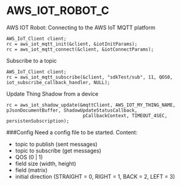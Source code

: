 # AWS_IOT_ROBOT_C
AWS IOT Robot: Connecting to the AWS IoT MQTT platform

```
AWS_IoT_Client client;
rc = aws_iot_mqtt_init(&client, &iotInitParams);
rc = aws_iot_mqtt_connect(&client, &iotConnectParams);
```


Subscribe to a topic

```
AWS_IoT_Client client;
rc = aws_iot_mqtt_subscribe(&client, "sdkTest/sub", 11, QOS0, iot_subscribe_callback_handler, NULL);
```


Update Thing Shadow from a device

``` 
rc = aws_iot_shadow_update(&mqttClient, AWS_IOT_MY_THING_NAME, pJsonDocumentBuffer, ShadowUpdateStatusCallback,
                            pCallbackContext, TIMEOUT_4SEC, persistenSubscription);
```
###Config
Need a config file to be started. Content:
- topic to publish (sent messages)
- topic to subscribe (get messages)
- QOS (0 | 1)
- field size (width, height)
- field (matrix)
- initial direction (STRAIGHT = 0, RIGHT = 1, BACK = 2, LEFT = 3)


